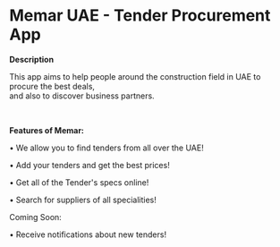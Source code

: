 # Memar UAE - Tender Procurement App

<b>Description</b>

This app aims to help people around the construction field in UAE to procure the best deals,<br />
and also to discover business partners.

<br />

<b>Features of Memar:</b>

• We allow you to find tenders from all over the UAE!

• Add your tenders and get the best prices!

• Get all of the Tender's specs online!

• Search for suppliers of all specialities!

Coming Soon:

• Receive notifications about new tenders!